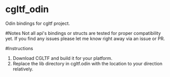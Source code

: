 # cgltf_odin
Odin bindings for cgltf project.

#Notes
Not all api's bindings or structs are tested for proper compatibility yet.
If you find any issues please let me know right away via an issue or PR.

#Instructions

1. Download CGLTF and build it for your platform.
2. Replace the lib directory in cgltf.odin with the location to your direction relatively.


